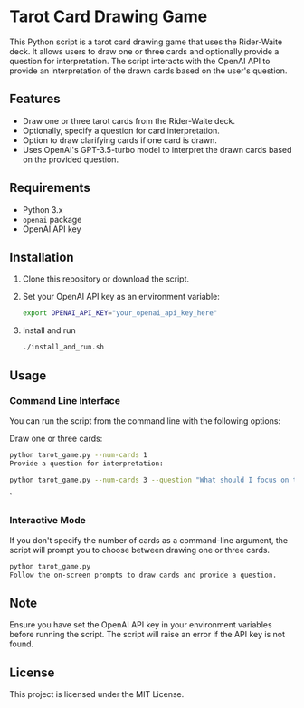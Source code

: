 # Tarot Card Drawing Game

This Python script is a tarot card drawing game that uses the Rider-Waite deck. It allows users to draw one or three cards and optionally provide a question for interpretation. The script interacts with the OpenAI API to provide an interpretation of the drawn cards based on the user's question.

## Features

- Draw one or three tarot cards from the Rider-Waite deck.
- Optionally, specify a question for card interpretation.
- Option to draw clarifying cards if one card is drawn.
- Uses OpenAI's GPT-3.5-turbo model to interpret the drawn cards based on the provided question.

## Requirements

- Python 3.x
- `openai` package
- OpenAI API key

## Installation

1. Clone this repository or download the script.
2. Set your OpenAI API key as an environment variable:
   ```bash
   export OPENAI_API_KEY="your_openai_api_key_here"
   ```

3. Install and run
   ```bash
   ./install_and_run.sh
   ```

## Usage
### Command Line Interface
You can run the script from the command line with the following options:

Draw one or three cards:
```bash
python tarot_game.py --num-cards 1
Provide a question for interpretation:
```

```bash
python tarot_game.py --num-cards 3 --question "What should I focus on this week?"
```
`
### Interactive Mode
If you don't specify the number of cards as a command-line argument, the script will prompt you to choose between drawing one or three cards.
```bash
python tarot_game.py
Follow the on-screen prompts to draw cards and provide a question.
```

## Note
Ensure you have set the OpenAI API key in your environment variables before running the script. The script will raise an error if the API key is not found.

## License
This project is licensed under the MIT License.



